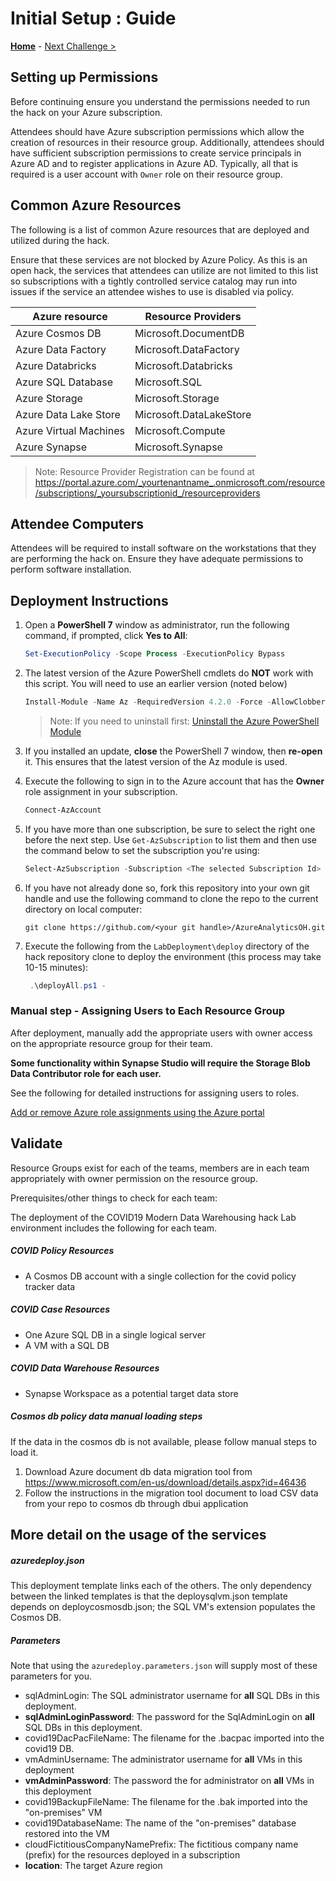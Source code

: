 # Initial Setup : Guide

**[Home](../README.md)** - [Next Challenge >](./01-Background.md)

## Setting up Permissions 

Before continuing ensure you understand the permissions needed to run the hack on your Azure subscription.

Attendees should have Azure subscription permissions which allow the creation of resources in their resource group. Additionally, attendees should have sufficient subscription permissions to create service principals in Azure AD and to register applications in Azure AD. Typically, all that is required is a user account with `Owner` role on their resource group.

## Common Azure Resources

The following is a list of common Azure resources that are deployed and utilized during the hack. 

Ensure that these services are not blocked by Azure Policy.  As this is an open hack, the services that attendees can utilize are not limited to this list so subscriptions with a tightly controlled service catalog may run into issues if the service an attendee wishes to use is disabled via policy.

| Azure resource           | Resource Providers |
| ------------------------ | --------------------------------------- |
| Azure Cosmos DB          | Microsoft.DocumentDB 
| Azure Data Factory       | Microsoft.DataFactory                   |
| Azure Databricks         | Microsoft.Databricks                    |
| Azure SQL Database       | Microsoft.SQL                           |
| Azure Storage            | Microsoft.Storage                       |
| Azure Data Lake Store    | Microsoft.DataLakeStore                 |
| Azure Virtual Machines   | Microsoft.Compute                       |
| Azure Synapse            | Microsoft.Synapse                       |

> Note:  Resource Provider Registration can be found at https://portal.azure.com/_yourtenantname_.onmicrosoft.com/resource/subscriptions/_yoursubscriptionid_/resourceproviders

## Attendee Computers

Attendees will be required to install software on the workstations that they are performing the hack on. Ensure they have adequate permissions to perform software installation.

## Deployment Instructions 

1. Open a **PowerShell 7** window as administrator, run the following command, if prompted, click **Yes to All**:

   ```PowerShell
   Set-ExecutionPolicy -Scope Process -ExecutionPolicy Bypass
   ```

2. The latest version of the Azure PowerShell cmdlets do **NOT** work with this script. You will need to use an earlier version (noted below)

    ```PowerShell
    Install-Module -Name Az -RequiredVersion 4.2.0 -Force -AllowClobber -SkipPublisherCheck
    ```

    > Note: If you need to uninstall first: [Uninstall the Azure PowerShell Module](https://docs.microsoft.com/en-us/powershell/azure/uninstall-az-ps)

3. If you installed an update, **close** the PowerShell 7 window, then **re-open** it. This ensures that the latest version of the Az module is used.

4. Execute the following to sign in to the Azure account that has the **Owner** role assignment in your subscription.

    ```PowerShell
    Connect-AzAccount
    ```

5. If you have more than one subscription, be sure to select the right one before the next step. Use `Get-AzSubscription` to list them and then use the command below to set the subscription you're using:

    ```powershell
    Select-AzSubscription -Subscription <The selected Subscription Id>
    ```

6. If you have not already done so, fork this repository into your own git handle and use the following command to clone the repo to the current directory on local computer:

   ```shell
   git clone https://github.com/<your git handle>/AzureAnalyticsOH.git
   ```
   
7. Execute the following from the `LabDeployment\deploy` directory of the hack repository clone to deploy the environment (this process may take 10-15 minutes):

    ```powershell
     .\deployAll.ps1 -
    ```

### Manual step - Assigning Users to Each Resource Group 

After deployment, manually add the appropriate users with owner access on the appropriate resource group for their team. 

**Some functionality within Synapse Studio will require the Storage Blob Data Contributor role for each user.**

See the following for detailed instructions for assigning users to roles.

[Add or remove Azure role assignments using the Azure portal](https://docs.microsoft.com/en-us/azure/role-based-access-control/role-assignments-portal)

## Validate 
Resource Groups exist for each of the teams, members are in each team appropriately with owner permission on the resource group.

Prerequisites/other things to check for each team:

The deployment of the COVID19 Modern Data Warehousing hack Lab environment includes the following for each team.

##### COVID Policy Resources

- A Cosmos DB account with a single collection for the covid policy tracker data

##### COVID Case Resources

- One Azure SQL DB in a single logical server
- A VM with a SQL DB

##### COVID Data Warehouse Resources

- Synapse Workspace as a potential target data store

##### Cosmos db policy data manual loading steps 

If the data in the cosmos db is not available, please follow manual steps to load it. 

1. Download Azure document db data migration tool from https://www.microsoft.com/en-us/download/details.aspx?id=46436 
2. Follow the instructions in the migration tool document to load CSV data from your repo to cosmos db through dbui application


## More detail on the usage of the services

##### azuredeploy.json

This deployment template links each of the others. The only dependency between the linked templates is that the deploysqlvm.json template depends on deploycosmosdb.json; the SQL VM's extension populates the Cosmos DB.

##### Parameters

Note that using the `azuredeploy.parameters.json` will supply most of these parameters for you. 

- sqlAdminLogin: The SQL administrator username for **all** SQL DBs in this deployment.
- **sqlAdminLoginPassword**: The password for the SqlAdminLogin on **all** SQL DBs in this deployment.
- covid19DacPacFileName: The filename for the .bacpac imported into the covid19 DB.
- vmAdminUsername: The administrator username for **all** VMs in this deployment
- **vmAdminPassword**: The password the for administrator on **all** VMs in this deployment
- covid19BackupFileName: The filename for the .bak imported into the "on-premises" VM
- covid19DatabaseName: The name of the "on-premises" database restored into the VM
- cloudFictitiousCompanyNamePrefix: The fictitious company name (prefix) for the resources deployed in a subscription
- **location**: The target Azure region
